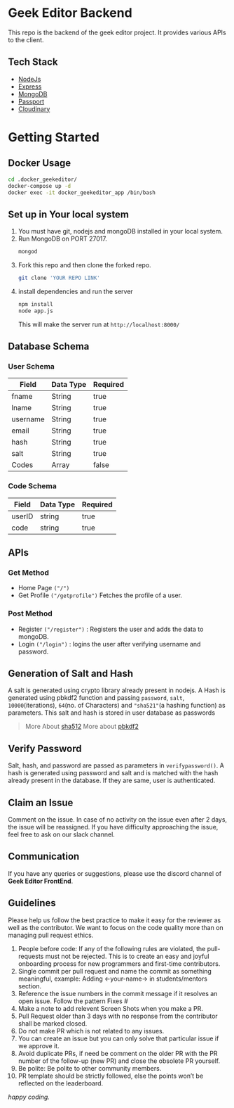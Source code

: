# Geek Editor Backend

This repo is the backend of the geek editor project. It provides various APIs to the client.

## Tech Stack

- [NodeJs](https://nodejs.org/en/about/)
- [Express](https://expressjs.com/)
- [MongoDB](https://www.mongodb.com/)
- [Passport](http://www.passportjs.org/)
- [Cloudinary](https://cloudinary.com/)

# Getting Started

## Docker Usage

```bash
cd .docker_geekeditor/
docker-compose up -d
docker exec -it docker_geekeditor_app /bin/bash
```

## Set up in Your local system

1. You must have git, nodejs and mongoDB installed in your local system.
2. Run MongoDB on PORT 27017.
   ```sh
   mongod
   ```
3. Fork this repo and then clone the forked repo.
   ```sh
   git clone 'YOUR REPO LINK'
   ```
4. install dependencies and run the server
   ```sh
   npm install
   node app.js
   ```
   This will make the server run at `http://localhost:8000/`

## Database Schema

### User Schema

| Field    | Data Type | Required |
| -------- | --------- | -------- |
| fname    | String    | true     |
| lname    | String    | true     |
| username | String    | true     |
| email    | String    | true     |
| hash     | String    | true     |
| salt     | String    | true     |
| Codes    | Array     | false    |

### Code Schema

| Field  | Data Type | Required |
| ------ | --------- | -------- |
| userID | string    | true     |
| code   | string    | true     |

## APIs

### Get Method

- Home Page `("/")`
- Get Profile `("/getprofile")` Fetches the profile of a user.

### Post Method

- Register `("/register")` : Registers the user and adds the data to mongoDB.
- Login `("/login")` : logins the user after verifying username and password.

## Generation of Salt and Hash

A salt is generated using crypto library already present in nodejs. A Hash is generated using pbkdf2 function and passing `password`, `salt`, `10000`(iterations), `64`(no. of Characters) and `"sha521"`(a hashing function) as parameters.
This salt and hash is stored in user database as passwords

> More About [sha512](https://medium.com/@zaid960928/cryptography-explaining-sha-512-ad896365a0c1)
> More about [pbkdf2](https://www.geeksforgeeks.org/node-js-crypto-pbkdf2-method/)

## Verify Password

Salt, hash, and password are passed as parameters in `verifypassword()`. A hash is generated using password and salt and is matched with the hash already present in the database. If they are same, user is authenticated.

## Claim an Issue
Comment on the issue. In case of no activity on the issue even after 2 days, the issue will be reassigned. If you have difficulty approaching the issue, feel free to ask on our slack channel.

## Communication
If you have any queries or suggestions, please use the discord channel of **Geek Editor FrontEnd**.

## Guidelines
Please help us follow the best practice to make it easy for the reviewer as well as the contributor. We want to focus on the code quality more than on managing pull request ethics.
1. People before code: If any of the following rules are violated, the pull-requests must not be rejected. This is to create an easy and joyful onboarding process for new programmers and first-time contributors.
2. Single commit per pull request and name the commit as something meaningful, example: Adding <-your-name-> in students/mentors section.
3. Reference the issue numbers in the commit message if it resolves an open issue. Follow the pattern Fixes #
4. Make a note to add relevent Screen Shots when you make a PR.
5. Pull Request older than 3 days with no response from the contributor shall be marked closed.
6. Do not make PR which is not related to any issues. 
7. You can create an issue but you can only solve that particular issue if we approve it.
8. Avoid duplicate PRs, if need be comment on the older PR with the PR number of the follow-up (new PR) and close the obsolete PR yourself.
9. Be polite: Be polite to other community members.
10. PR template should be strictly followed, else the points won’t be reflected on the leaderboard.

*happy coding.*
